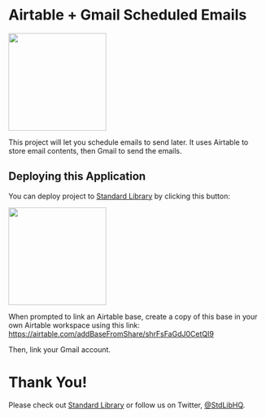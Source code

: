 # Airtable + Gmail Scheduled Emails

[<img src="https://deploy.stdlib.com/static/images/deploy.svg" width="192">](https://deploy.stdlib.com/)

This project will let you schedule emails to send later. It uses Airtable to store email contents, then Gmail to send the emails.

## Deploying this Application

You can deploy project to [Standard Library](https://stdlib.com) by clicking this button:

[<img src="https://deploy.stdlib.com/static/images/deploy.svg" width="192">](https://deploy.stdlib.com/)

When prompted to link an Airtable base, create a copy of this base in your own Airtable workspace using this link: https://airtable.com/addBaseFromShare/shrFsFaGdJ0CetQI9

Then, link your Gmail account.

# Thank You!

Please check out [Standard Library](https://stdlib.com/) or follow us on Twitter,
[@StdLibHQ](https://twitter.com/@StdLibHQ).